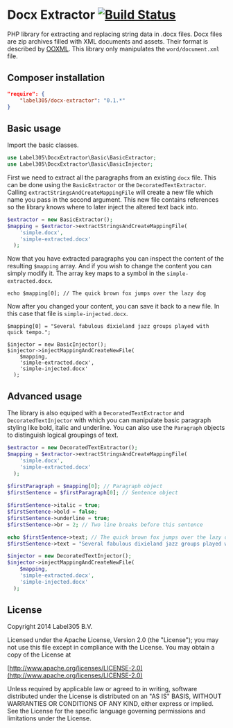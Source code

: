 Docx Extractor [![Build Status](https://travis-ci.org/Label305/DocxExtractor.svg)](https://travis-ci.org/Label305/DocxExtractor)
=============

PHP library for extracting and replacing string data in .docx files. Docx files are zip archives filled with XML documents and assets. Their format is described by [OOXML](http://nl.wikipedia.org/wiki/Office_Open_XML). This library only manipulates the `word/document.xml` file.

Composer installation
---

```json
"require": {
    "label305/docx-extractor": "0.1.*"
}
```

Basic usage
----

Import the basic classes.

```php
use Label305\DocxExtractor\Basic\BasicExtractor;
use Label305\DocxExtractor\Basic\BasicInjector;
```

First we need to extract all the paragraphs from an existing `docx` file. This can be done using the `BasicExtractor` or the `DecoratedTextExtractor`. Calling `extractStringsAndCreateMappingFile` will create a new file which name you pass in the second argument. This new file contains references so the library knows where to later inject the altered text back into.

```php
$extractor = new BasicExtractor();
$mapping = $extractor->extractStringsAndCreateMappingFile(
    'simple.docx',
    'simple-extracted.docx'
  );
```

Now that you have extracted paragraphs you can inspect the content of the resulting `$mapping` array. And if you wish to change the content you can simply modify it. The array key maps to a symbol in the `simple-extracted.docx`.

```
echo $mapping[0]; // The quick brown fox jumps over the lazy dog
```

Now after you changed your content, you can save it back to a new file. In this case that file is `simple-injected.docx`.

```
$mapping[0] = "Several fabulous dixieland jazz groups played with quick tempo.";

$injector = new BasicInjector();
$injector->injectMappingAndCreateNewFile(
    $mapping,
    'simple-extracted.docx',
    'simple-injected.docx'
  );
```

Advanced usage
----

The library is also equiped with a `DecoratedTextExtractor` and `DecoratedTextInjector` with which you can manipulate basic paragraph styling like bold, italic and underline. You can also use the `Paragraph` objects to distinguish logical groupings of text.

```php
$extractor = new DecoratedTextExtractor();
$mapping = $extractor->extractStringsAndCreateMappingFile(
    'simple.docx',
    'simple-extracted.docx'
  );
  
$firstParagraph = $mapping[0]; // Paragraph object
$firstSentence = $firstParagraph[0]; // Sentence object

$firstSentence->italic = true;
$firstSentence->bold = false;
$firstSentence->underline = true;
$firstSentence->br = 2; // Two line breaks before this sentence

echo $firstSentence->text; // The quick brown fox jumps over the lazy dog
$firstSentence->text = "Several fabulous dixieland jazz groups played with quick tempo.";

$injector = new DecoratedTextInjector();
$injector->injectMappingAndCreateNewFile(
    $mapping,
    'simple-extracted.docx',
    'simple-injected.docx'
  );
```

License
---------
Copyright 2014 Label305 B.V.

Licensed under the Apache License, Version 2.0 (the "License");
you may not use this file except in compliance with the License.
You may obtain a copy of the License at

[http://www.apache.org/licenses/LICENSE-2.0](http://www.apache.org/licenses/LICENSE-2.0)

Unless required by applicable law or agreed to in writing, software
distributed under the License is distributed on an "AS IS" BASIS,
WITHOUT WARRANTIES OR CONDITIONS OF ANY KIND, either express or implied.
See the License for the specific language governing permissions and
limitations under the License.
